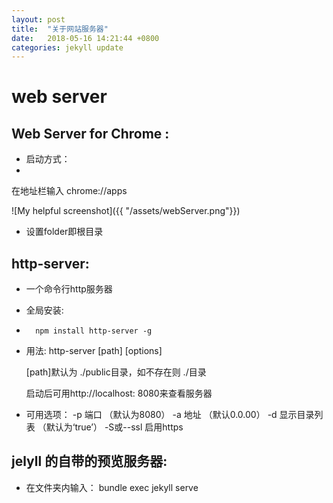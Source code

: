 ```yaml
---
layout: post
title:  "关于网站服务器"
date:   2018-05-16 14:21:44 +0800
categories: jekyll update
---
```

# web server

## Web Server for Chrome :
* 启动方式：
*  
在地址栏输入 chrome://apps

![My helpful screenshot]({{ "/assets/webServer.png"}})

* 设置folder即根目录


## http-server:
* 一个命令行http服务器

* 全局安装:
* 
		npm install http-server -g
* 用法:
    http-server [path] [options]
    
    [path]默认为 ./public目录，如不存在则 ./目录
    
    启动后可用http://localhost: 8080来查看服务器

* 可用选项：
    -p 端口 （默认为8080）
    -a 地址  （默认0.0.00）
    -d 显示目录列表 （默认为‘true’）
    -S或--ssl 启用https


## jelyll 的自带的预览服务器:

* 在文件夹内输入：
    bundle exec jekyll serve
